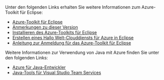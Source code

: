Unter den folgenden Links erhalten Sie weitere Informationen zum Azure-Toolkit für Eclipse: 

* [Azure-Toolkit für Eclipse](../eclipse/azure-toolkit-for-eclipse.md) 
* [Anmerkungen zu dieser Version](https://github.com/Microsoft/azure-tools-for-java/releases) 
* [Installieren des Azure-Toolkits für Eclipse](../eclipse/azure-toolkit-for-eclipse-installation.md) 
* [Erstellen eines Hallo Welt-Clouddiensts für Azure in Eclipse](../eclipse/azure-toolkit-for-eclipse-create-hello-world-web-app.md) 
* [Anleitung zur Anmeldung für das Azure-Toolkit für Eclipse](../eclipse/azure-toolkit-for-eclipse-sign-in-instructions.md) 

Weitere Informationen zur Verwendung von Java mit Azure finden Sie unter den folgenden Links: 

* [Azure für Java-Entwickler](https://docs.microsoft.com/java/azure/) 
* [Java-Tools für Visual Studio Team Services](https://java.visualstudio.com/) 
<!-- TODO: Add URLs for Java in VSCode here --> 
